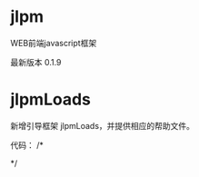 jlpm
====

WEB前端javascript框架

最新版本 0.1.9


jlpmLoads
=========

新增引导框架 jlpmLoads，并提供相应的帮助文件。

代码：
/*<script src="js/jlpm.loads.js" id="jlpmLoads_root" data-files="js/aaa.js js/bbb.js"></script>
</head>
<body>
  <script>
    jlpmLoads(function(){
      jlpmLoads.multiload("js/ccc.js js/ddd.js");
    });
  </script>
</body>
</html>*/
